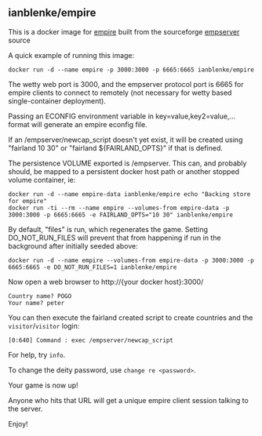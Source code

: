 ## ianblenke/empire

This is a docker image for [empire](http://www.wolfpackempire.com/) built from the sourceforge [empserver](https://empserver.sf.net) source

A quick example of running this image:

    docker run -d --name empire -p 3000:3000 -p 6665:6665 ianblenke/empire

The wetty web port is 3000, and the empserver protocol port is 6665 for empire clients to connect to remotely (not necessary for wetty based single-container deployment).

Passing an ECONFIG environment variable in key=value,key2=value,... format will generate an empire econfig file.

If an /empserver/newcap_script doesn't yet exist, it will be created using "fairland 10 30" or "fairland ${FAIRLAND_OPTS}" if that is defined.

The persistence VOLUME exported is /empserver. This can, and probably should, be mapped to a persistent docker host path or another stopped volume container, ie:

    docker run -d --name empire-data ianblenke/empire echo "Backing store for empire"
    docker run -ti --rm --name empire --volumes-from empire-data -p 3000:3000 -p 6665:6665 -e FAIRLAND_OPTS="10 30" ianblenke/empire

By default, "files" is run, which regenerates the game. Setting DO_NOT_RUN_FILES will prevent that from happening if run in the background after initially seeded above:

    docker run -d --name empire --volumes-from empire-data -p 3000:3000 -p 6665:6665 -e DO_NOT_RUN_FILES=1 ianblenke/empire

Now open a web browser to http://{your docker host}:3000/

    Country name? POGO
    Your name? peter

You can then execute the fairland created script to create countries and the `visitor`/`visitor` login:

    [0:640] Command : exec /empserver/newcap_script

For help, try `info`.

To change the deity password, use `change re <password>`.

Your game is now up!

Anyone who hits that URL will get a unique empire client session talking to the server.

Enjoy!
